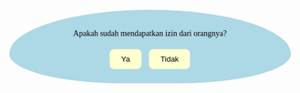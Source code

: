 <html lang="id">
<head>
  <meta charset="UTF-8" />
  <meta name="viewport" content="width=device-width, initial-scale=1.0" />
  <title>Kenangan Lucu Bareng Pacar</title>
  <!-- Link ke Google Font Comic Neue -->
  <link href="https://fonts.googleapis.com/css2?family=Comic+Neue&display=swap" rel="stylesheet">
  <style>
    body {
      margin: 0;
      font-family: 'Comic Neue', cursive;
      background: url('naila.jpg') center/cover no-repeat;
      overflow-x: hidden;
      transition: background 2s ease;
    }

    .gate {
      display: flex;
      flex-direction: column;
      align-items: center;
      justify-content: center;
      min-height: 100vh;
      padding: 20px;
      animation: fadeIn 1s ease;
    }

    .hidden {
      display: none;
    }

    .question {
      margin: 20px 0;
      background-color: #add8e6;
      padding: 20px;
      border-radius: 50% 50% 40% 40% / 60% 60% 40% 40%;
      text-align: center;
      color: black;
      max-width: 90%;
      animation: fadeIn 1s ease;
    }

    .button {
      padding: 10px 20px;
      margin: 5px;
      border: none;
      border-radius: 8px;
      background-color: #FFFFD0;
      color: black;
      cursor: pointer;
    }

    .falling-hearts {
      position: fixed;
      top: 0;
      left: 0;
      width: 100%;
      height: 100%;
      pointer-events: none;
      z-index: 999;
    }

    .heart {
      position: absolute;
      width: 30px;
      height: 30px;
      background: url('https://cdn-icons-png.flaticon.com/512/833/833472.png') no-repeat center/contain;
      animation: fall 5s linear infinite;
    }

    @keyframes fall {
      0% { transform: translateY(-100px); opacity: 1; }
      100% { transform: translateY(100vh); opacity: 0; }
    }

    @keyframes fadeIn {
      from {opacity: 0; transform: translateY(20px);}
      to {opacity: 1; transform: translateY(0);}
    }

    @keyframes slideUp {
      0% {opacity: 0; transform: translateY(100px);}
      100% {opacity: 1; transform: translateY(0);}
    }

    .content {
      position: relative;
      padding: 10px;
      z-index: 1;
      min-height: 100vh;
      animation: slideUp 1s ease forwards;
      background: url('Begron2.png') center/cover no-repeat;
      color: black;
    }

    .text-box {
      background-color: #f0f8ff;
      display: inline-block;
      padding: 15px 20px;
      border-radius: 19px;
      border: 5px solid #00bfff;
      margin: 10px 0;
      animation: fadeIn 2s ease;
      box-shadow: 2px 2px 10px rgba(0,0,0,0.1);
    }

    .photo-grid {
      display: flex;
      flex-wrap: wrap;
      gap: 15px;
      justify-content: center;
      perspective: 1000px;
    }

    .photo {
      position: relative;
      width: 150px;
      transform: rotateZ(calc(-10deg + 20deg * var(--rotate))) scale(1);
      margin: 10px;
      background: white;
      padding: 5px;
      border-radius: 10px;
      box-shadow: 0 10px 20px rgba(0,0,0,0.2);
      transition: transform 0.3s ease;
      z-index: calc(1 + var(--rotate));
    }

    .photo:hover {
      transform: scale(1.05) rotateZ(0deg);
      z-index: 10;
    }

    .photo img {
      width: 100%;
      border-radius: 8px;
    }

    .caption {
      font-size: 12px;
      text-align: center;
      margin-top: 4px;
    }

    .wa-button {
      display: inline-block;
      padding: 12px 20px;
      background-color: #25D366;
      color: white;
      border: none;
      border-radius: 10px;
      text-decoration: none;
      font-weight: bold;
      margin-top: 30px;
    }

  </style>
</head>
<body>
  <div class="gate" id="gate">
    <div class="question">
      <p>  Apakah sudah mendapatkan izin dari orangnya?</p>
      <button class="button" onclick="checkGate(1, true)">Ya</button>
      <button class="button" onclick="checkGate(1, false)">Tidak</button>
    </div>
    <div class="question hidden">
      <p>  Apakah kamu mantan pacar si cowo?</p>
      <button class="button" onclick="checkGate(2, true)">Ya</button>
      <button class="button" onclick="checkGate(2, false)">Tidak</button>
    </div>
    <div class="question hidden">
      <p>  Kepo banget ya?</p>
      <button class="button" onclick="checkGate(3, true)">Iya banget</button>
      <button class="button" onclick="checkGate(3, false)">Biasa aja</button>
    </div>
  </div>

  <div class="falling-hearts" id="hearts"></div>

  <div class="content hidden" id="content">
    <h2 class="text-box">Hai semuanya kalian kenapa si kepo bngt!!!</h2>
    <p class="text-box">Tanggal Jadian: 29 September 2023</p>
    <p class="text-box">Tanggal Nikah (Aamiin!): 29 september 2032</p>

    <div class="photo-grid">
      <div class="photo" style="--rotate: 0.2;">
        <img src="man1.jpg" alt="foto1" />
        <div class="caption">10 april 2025 - beach date</div>
      </div>
      <div class="photo" style="--rotate: -0.2;">
        <img src="man2.jpg" alt="foto2" />
        <div class="caption">20 november 2025 - cosplay junior</div>
      </div>
      <div class="photo" style="--rotate: 0;">
        <img src="man3.jpg" />
        <div class="caption">5 Mar 2024 - Mountain date</div>
      </div>
    </div>

    <div style="text-align: center;">
      <a href="https://wa.me/6283877486039?text=Wah%20semoga%20langgeng%20yaaa" target="_blank" class="wa-button">
        Kirim Ucapan via WhatsApp
      </a>
    </div>
  </div>

  <script>
    let currentStep = 0;
    function checkGate(step, answer) {
      const questions = document.querySelectorAll('.question');
      if (!answer) {
        alert("Maaf, kamu tidak bisa mengakses halaman ini.");
        return;
      }
      questions[currentStep].classList.add('hidden');
      currentStep++;
      if (currentStep < questions.length) {
        setTimeout(() => {
          questions[currentStep].classList.remove('hidden');
        }, 700);
      } else {
        document.getElementById('gate').classList.add('hidden');
        document.getElementById('content').classList.remove('hidden');
        createHearts();
      }
    }

    function createHearts() {
      const heartsContainer = document.getElementById('hearts');
      for (let i = 0; i < 30; i++) {
        const heart = document.createElement('div');
        heart.className = 'heart';
        heart.style.left = Math.random() * 100 + 'vw';
        heart.style.animationDuration = (Math.random() * 3 + 3) + 's';
        heart.style.filter = `hue-rotate(${Math.random() * 360}deg)`;
        heartsContainer.appendChild(heart);
      }
    }
  </script>
</body>
